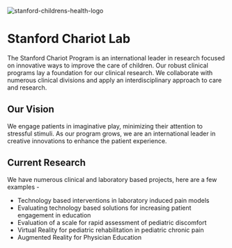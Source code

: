 
![stanford-childrens-health-logo](https://github.com/stanford-chariot/.github/assets/31296177/390fb11c-a4cf-42b0-be04-516bb7004561)

# Stanford Chariot Lab

The Stanford Chariot Program is an international leader in research focused on innovative ways to improve the care of children. Our robust clinical programs lay a foundation for our clinical research. We collaborate with numerous clinical divisions and apply an interdisciplinary approach to care and research.

## Our Vision
We engage patients in imaginative play, minimizing their attention to stressful stimuli. As our program grows, we are an international leader in creative innovations to enhance the patient experience.

## Current Research
We have numerous clinical and laboratory based projects, here are a few examples -
  * Technology based interventions in laboratory induced pain models
  * Evaluating technology based solutions for increasing patient engagement in education
  * Evaluation of a scale for rapid assessment of pediatric discomfort
  * Virtual Reality for pediatric rehabilitation in pediatric chronic pain
  * Augmented Reality for Physician Education

